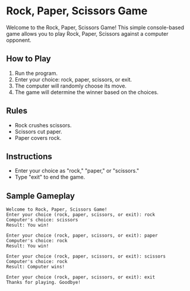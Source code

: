 # Rock, Paper, Scissors Game

Welcome to the Rock, Paper, Scissors Game! This simple console-based game allows you to play Rock, Paper, Scissors against a computer opponent.

## How to Play

1. Run the program.
2. Enter your choice: rock, paper, scissors, or exit.
3. The computer will randomly choose its move.
4. The game will determine the winner based on the choices.

## Rules

- Rock crushes scissors.
- Scissors cut paper.
- Paper covers rock.

## Instructions

- Enter your choice as "rock," "paper," or "scissors."
- Type "exit" to end the game.

## Sample Gameplay

```
Welcome to Rock, Paper, Scissors Game!
Enter your choice (rock, paper, scissors, or exit): rock
Computer's choice: scissors
Result: You win!

Enter your choice (rock, paper, scissors, or exit): paper
Computer's choice: rock
Result: You win!

Enter your choice (rock, paper, scissors, or exit): scissors
Computer's choice: rock
Result: Computer wins!

Enter your choice (rock, paper, scissors, or exit): exit
Thanks for playing. Goodbye!
```
